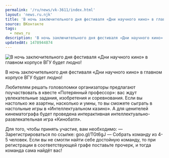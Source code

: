 ```yaml
---
permalink: '/ru/news/vk-3611/index.html'
layout: 'news.ru.njk'
title: 'В ночь заключительного дня фестиваля «Дни научного кино» в главном корпусе ВГУ будет людно! — '
source: ВКонтакте
tags:
  - news_ru
description: 'В ночь заключительного дня фестиваля «Дни научного кино» в главном корпусе ВГУ будет людно!'
updatedAt: 1478944874
---
```

![В ночь заключительного дня фестиваля «Дни научного кино» в главном корпусе ВГУ будет людно!](https://sun9-62.userapi.com/impf/c636731/v636731484/31268/JuemH8694D4.jpg?size=1280x811&quality=96&sign=69373fff8e5ced5afc09e89d43f5db48&c_uniq_tag=O65ukwNqCztVUzsRPwL5XudbF9xFeh2lxuoi7ieenA0&type=album)

В ночь заключительного дня фестиваля «Дни научного кино» в главном корпусе ВГУ будет людно!

Любителям решать головоломки организаторы предлагают поучаствовать в квесте «Потерянный профессор»: вас ждут увлекательные задания, изобретения и соревнования. Если вы настолько же азартны, насколько и умны, то вы сможете сыграть в настольные игры в «Интеллектуальном казино». А для ценителей кинематографа будет проведена интерактивная интеллектуально-развлекательная игра «Кинобатл».

Для того, чтобы принять участие, вам необходимо:
— Зарегистрироваться по ссылке: goo.gl/TGt6gJ
— Собрать команду из 4-5 человек. Если вы не смогли найти себе достойную команду, то при регистрации в соответствующей графе поставьте прочерк, и тогда команда сама найдёт вас!
